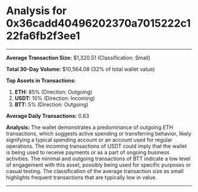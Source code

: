 # Analysis for 0x36cadd40496202370a7015222c122fa6fb2f3ee1

---

**Average Transaction Size:** $1,320.51 (Classification: Small)

**Total 30-Day Volume:** $10,564.08 (32% of total wallet value)

**Top Assets in Transactions:**
1. **ETH:** 85% (Direction: Outgoing)
2. **USDT:** 10% (Direction: Incoming)
3. **BTT:** 5% (Direction: Outgoing)

**Average Daily Transactions:** 0.83

**Analysis:** The wallet demonstrates a predominance of outgoing ETH transactions, which suggests active spending or transferring behavior, likely signifying a typical spending account or an account used for regular operations. The incoming transactions of USDT could imply that the wallet is being used to receive payments or as a part of ongoing business activities. The minimal and outgoing transactions of BTT indicate a low level of engagement with this asset, possibly being used for specific purposes or casual testing. The classification of the average transaction size as small highlights frequent transactions that are typically low in value.

---